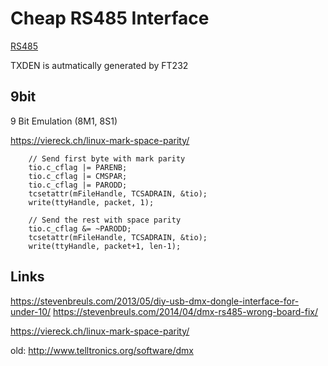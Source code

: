 Cheap RS485 Interface
=====================

[RS485](https://github.com/GBert/misc/raw/master/RS485/pictures/Cheap_RS485.jpg)

TXDEN is autmatically generated by FT232

9bit
----

9 Bit Emulation (8M1, 8S1)

https://viereck.ch/linux-mark-space-parity/

```
	// Send first byte with mark parity
	tio.c_cflag |= PARENB;
	tio.c_cflag |= CMSPAR;
	tio.c_cflag |= PARODD;
	tcsetattr(mFileHandle, TCSADRAIN, &tio);
	write(ttyHandle, packet, 1);

	// Send the rest with space parity
	tio.c_cflag &= ~PARODD;
	tcsetattr(mFileHandle, TCSADRAIN, &tio);
	write(ttyHandle, packet+1, len-1);
```

Links
-----
https://stevenbreuls.com/2013/05/diy-usb-dmx-dongle-interface-for-under-10/
https://stevenbreuls.com/2014/04/dmx-rs485-wrong-board-fix/

https://viereck.ch/linux-mark-space-parity/

old:
http://www.telltronics.org/software/dmx
